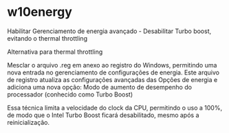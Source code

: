 # w10energy
Habilitar Gerenciamento de energia avançado - Desabilitar Turbo boost, evitando o thermal throttling

Alternativa para thermal throttling

Mesclar o arquivo .reg em anexo ao registro do Windows, permitindo uma nova entrada no gerenciamento de configurações de energia.
Este arquivo de registro atualiza as configurações avançadas das Opções de energia e adiciona uma nova opção: Modo de aumento de desempenho do processador (conhecido como Turbo Boost)

Essa técnica limita a velocidade do clock da CPU, permitindo o uso a 100%, de modo que o Intel Turbo Boost ficará desabilitado, mesmo após a reinicialização.

